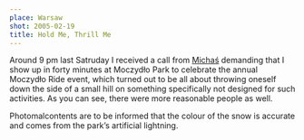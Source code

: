 ```yaml
---
place: Warsaw
shot: 2005-02-19
title: Hold Me, Thrill Me
---
```


Around 9 pm last Satruday I received a call from [Michaś](http://ecoutopia.org/) demanding that I show up in forty minutes at Moczydło Park to celebrate the annual Moczydło Ride event, which turned out to be all about throwing oneself down the side of a small hill on something specifically not designed for such activities. As you can see, there were more reasonable people as well.

Photomalcontents are to be informed that the colour of the snow is accurate and comes from the park’s artificial lightning.
